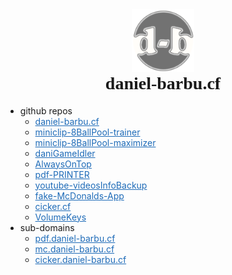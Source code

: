 <div style="text-align:center;">
  <a href="https://github.com/daniel-barbu"><img src="/img/favicon.png?" width="100px"></a>
  <h1 style="font-family:'Cooper Black 2'; margin-top:0 !important;">daniel-barbu.cf</h1>
</div>

* github repos
  * [daniel-barbu.cf](https://github.com/daniel-barbu/daniel-barbu.cf)
  * [miniclip-8BallPool-trainer](https://github.com/daniel-barbu/miniclip-8BallPool-trainer)
  * [miniclip-8BallPool-maximizer](https://github.com/daniel-barbu/miniclip-8BallPool-maximizer)
  * [daniGameIdler](https:\/github.com/daniel-barbu/daniGameIdler)
  * [AlwaysOnTop](https://github.com/daniel-barbu/AlwaysOnTop)
  * [pdf-PRINTER](https://github.com/daniel-barbu/pdf-PRINTER)
  * [youtube-videosInfoBackup](https://github.com/daniel-barbu/youtube-videosInfoBackup)
  * [fake-McDonalds-App](https://github.com/daniel-barbu/fake-McDonalds-App)
  * [cicker.cf](https://github.com/daniel-barbu/cicker)
  * [VolumeKeys](https://github.com/daniel-barbu/VolumeKeys)
* sub-domains
  * [pdf.daniel-barbu.cf](https://pdf.daniel-barbu.cf)
  * [mc.daniel-barbu.cf](https://mc.daniel-barbu.cf)
  * [cicker.daniel-barbu.cf](https://cicker.daniel-barbu.cf)
<h1></h1>

<script>
  document.getElementsByTagName("h1")[0].remove();
  document.getElementsByTagName("title")[0].textContent="daniel-barbu.cf";
  var link=document.createElement("link"); link.rel="icon"; link.href="/img/favicon.png?"; document.getElementsByTagName("head")[0].appendChild(link);
</script>
<style>
  @font-face {font-family:'Cooper Black 2'; src:url(/fonts/CooperBlack2.woff);}
  @font-face {font-family:'Lucida Sans Unicode'; src:url(/fonts/LucidaSansUnicode.woff);}
  .markdown-body {font-family:'Lucida Sans Unicode'; font-size:19px;}
  a {color:#1E6BB8 !important;}
</style>
 
